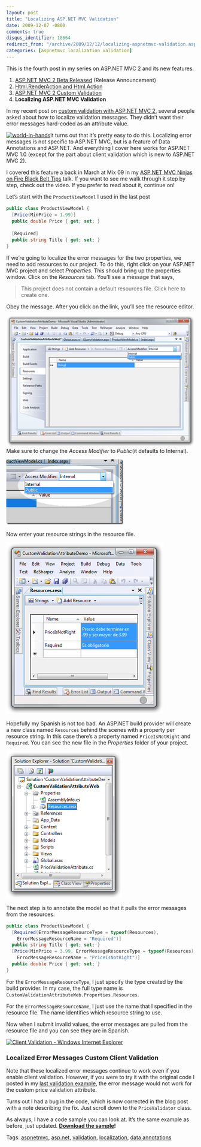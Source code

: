 ```yaml
---
layout: post
title: "Localizing ASP.NET MVC Validation"
date: 2009-12-07 -0800
comments: true
disqus_identifier: 18664
redirect_from: "/archive/2009/12/12/localizing-aspnetmvc-validation.aspx.html"
categories: [aspnetmvc localization validation]
---
```

This is the fourth post in my series on ASP.NET MVC 2 and its new
features.

1.  [ASP.NET MVC 2 Beta
    Released](http://haacked.com/archive/2009/11/17/asp.net-mvc-2-beta-released.aspx "Release Announcement")
    (Release Announcement)
2.  [Html.RenderAction and
    Html.Action](http://haacked.com/archive/2009/11/18/aspnetmvc2-render-action.aspx "Html.RenderAction and Html.Action")
3.  [ASP.NET MVC 2 Custom
    Validation](http://haacked.com/archive/2009/11/19/aspnetmvc2-custom-validation.aspx "ASP.NET MVC 2 Custom Validation")
4.  **Localizing ASP.NET MVC Validation**

In my recent post on [custom validation with ASP.NET MVC
2](http://haacked.com/archive/2009/11/19/aspnetmvc2-custom-validation.aspx "Custom Validation with ASP.NET MVC 2"),
several people asked about how to localize validation messages. They
didn’t want their error messages hard-coded as an attribute value.

[![world-in-hands](http://haacked.com/images/haacked_com/WindowsLiveWriter/LocalizingASP.NETMVCValidation_C004/world-in-hands_3.jpg "world-in-hands")](http://www.sxc.hu/browse.phtml?f=view&id=1035531 "Holding Earth 1 by flaivoloka on stock.xchng")It
turns out that it’s pretty easy to do this. Localizing error messages is
not specific to ASP.NET MVC, but is a feature of Data Annotations and
ASP.NET. And everything I cover here works for ASP.NET MVC 1.0 (except
for the part about client validation which is new to ASP.NET MVC 2).

I covered this feature a back in March at Mix 09 in my [ASP.NET MVC
Ninjas on Fire Black Belt
Tips](http://sessions.visitmix.com/MIX09/T44F "Mix Sessions") talk. If
you want to see me walk through it step by step, check out the video. If
you prefer to read about it, continue on!

Let’s start with the `ProductViewModel` I used in the last post

```csharp
public class ProductViewModel {
  [Price(MinPrice = 1.99)]
  public double Price { get; set; }

  [Required]
  public string Title { get; set; }
}
```

If we’re going to localize the error messages for the two properties, we
need to add resources to our project. To do this, right click on your
ASP.NET MVC project and select *Properties*. This should bring up the
properties window. Click on the *Resources* tab. You’ll see a message
that says,

> This project does not contain a default resources file. Click here to
> create one.

Obey the message. After you click on the link, you’ll see the resource
editor.

[![resources-tab](/images/haacked_com/WindowsLiveWriter/LocalizingASP.NETMVCValidation_1194E/resources-tab_4.png "resources-tab")](/images/haacked_com/WindowsLiveWriter/LocalizingASP.NETMVCValidation_1194E/resources-tab_4.png)
Make sure to change the *Access Modifier* to *Public*(it defaults to
Internal).

![resources-tab-access-modifier](/images/haacked_com/WindowsLiveWriter/LocalizingASP.NETMVCValidation_1194E/resources-tab-access-modifier_3.png "resources-tab-access-modifier")

Now enter your resource strings in the resource file.

![resource-file](/images/haacked_com/WindowsLiveWriter/LocalizingASP.NETMVCValidation_1194E/resource-file_3.png "resource-file")

Hopefully my Spanish is not too bad. An ASP.NET build provider will
create a new class named `Resources` behind the scenes with a property
per resource string. In this case there’s a property named
`PriceIsNotRight` and `Required`. You can see the new file in the
*Properties* folder of your project.

![solution-with-resources](/images/haacked_com/WindowsLiveWriter/LocalizingASP.NETMVCValidation_1194E/solution-with-resources_3.png "solution-with-resources")

The next step is to annotate the model so that it pulls the error
messages from the resources.

```csharp
public class ProductViewModel {
  [Required(ErrorMessageResourceType = typeof(Resources),
    ErrorMessageResourceName = "Required")]
  public string Title { get; set; }
  [Price(MinPrice = 3.99, ErrorMessageResourceType = typeof(Resources),
    ErrorMessageResourceName = "PriceIsNotRight")]
  public double Price { get; set; }
}
```

For the `ErrorMessageResourceType`, I just specify the type created by
the build provider. In my case, the full type name is
`CustomValidationAttributeWeb.Properties.Resources`.

For the `ErrorMessageResourceName`, I just use the name that I specified
in the resource file. The name identifies which resource string to use.

Now when I submit invalid values, the error messages are pulled from the
resource file and you can see they are in Spanish.

[![Client Validation - Windows Internet
Explorer](/images/haacked_com/WindowsLiveWriter/LocalizingASP.NETMVCValidation_1194E/Client%20Validation%20-%20Windows%20Internet%20Explorer_thumb.png "Client Validation - Windows Internet Explorer")](/images/haacked_com/WindowsLiveWriter/LocalizingASP.NETMVCValidation_1194E//images/haacked_com/WindowsLiveWriter/LocalizingASP.NETMVCValidation_1194E/)

### Localized Error Messages Custom Client Validation

Note that these localized error messages continue to work even if you
enable client validation. However, if you were to try it with the
original code I posted in my [last validation
example](http://haacked.com/archive/2009/11/19/aspnetmvc2-custom-validation.aspx "ASP.NET MVC 2 Custom Validation"),
the error message would not work for the custom price validation
attribute.

Turns out I had a bug in the code, which is now corrected in the blog
post with a note describing the fix. Just scroll down to the
`PriceValidator` class.

As always, I have a code sample you can look at. It’s the same example
as before, just updated. **[Download the
sample](http://haacked.com/code/CustomValidationAttributeDemo.zip "Validation Sample App")!**

Tags: [aspnetmvc](http://haacked.com/tags/aspnetmvc/default.aspx),
[asp.net](http://haacked.com/tags/asp.net/default.aspx),
[validation](http://haacked.com/tags/validation/default.aspx),
[localization](http://haacked.com/tags/localization/default.aspx), [data
annotations](http://haacked.com/tags/data+annotations/default.aspx)
